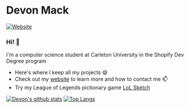 # Devon Mack
[![Website](https://img.shields.io/website?up_message=https%3A%2F%2Fdevonpmack.github.io%2F&url=https%3A%2F%2Fdavidhzhu.me%2F)](https://devonpmack.github.io/)
### Hi! 👋
I'm a computer science student at Carleton University in the Shopify Dev Degree program
- Here's where I keep all my projects 😄
- Check out my [website](https://devonpmack.github.io/) to learn more and how to contact me 📫 
- Try my League of Legends pictionary game [LoL Sketch](https://lolsketch.com)


[![Devon's github stats](https://github-readme-stats.vercel.app/api?username=devonpmack)](https://github.com/anuraghazra/github-readme-stats)
[![Top Langs](https://github-readme-stats.vercel.app/api/top-langs/?username=devonpmack&langs_count=10&layout=compact)](https://github.com/anuraghazra/github-readme-stats)
